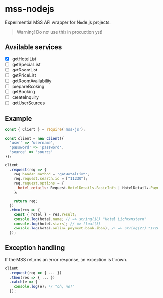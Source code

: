 # mss-nodejs

Experimential MSS API wrapper for Node.js projects.

> Warning! Do not use this in production yet!

## Available services

* [x] getHotelList
* [ ] getSpecialList
* [ ] getRoomList
* [ ] getPriceList
* [ ] getRoomAvailability
* [ ] prepareBooking
* [ ] getBooking
* [ ] createInquiry
* [ ] getUserSources

## Example

```js
const { Client } = require('mss-js');

const client = new Client({
  'user' => 'username',
  'password' => 'password',
  'source' => 'source'
});

client
  .request(req => {
    req.header.method = "getHotelList";
    req.request.search.id = ["11230"];
    req.request.options = {
      hotel_details: Request.HotelDetails.BasicInfo | HotelDetails.PaymentOptionsForOnlineBooking
    };

    return req;
  })
  .then(res => {
    const { hotel } = res.result;
    console.log(hotel.name; // => string(18) "Hotel Lichtenstern"
    console.log(hotel.stars); // => float(3)
    console.log(hotel.online_payment.bank.iban); // => string(27) "IT28K0818758740000001021022"
  });
```

## Exception handling

If the MSS returns an error response, an exception is thrown.

```js
client
  .request(req => { ... })
  .then(res => { ... })
  .catch(e => {
    console.log(e); // "oh, no!"
  });
```
